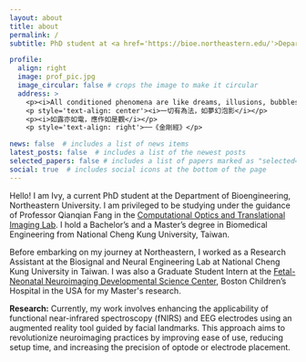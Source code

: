 ```yaml
---
layout: about
title: about
permalink: /
subtitle: PhD student at <a href='https://bioe.northeastern.edu/'>Department of Bioengineering, Northeastern University</a>

profile:
  align: right
  image: prof_pic.jpg
  image_circular: false # crops the image to make it circular
  address: >
    <p><i>All conditioned phenomena are like dreams, illusions, bubbles, shadows; Like dew and lightning. One should contemplate them in this way.</i> ── from Vajracchedika Prajnaparamita Sutra (Diamond Sutra)</p>
    <p style='text-align: center'><i>一切有為法，如夢幻泡影</i></p>
    <p><i>如露亦如電，應作如是觀</i></p>
    <p style='text-align: right'>──《金剛經》</p>

news: false  # includes a list of news items
latest_posts: false  # includes a list of the newest posts
selected_papers: false # includes a list of papers marked as "selected={true}"
social: true  # includes social icons at the bottom of the page
---
```


Hello! I am Ivy, a current PhD student at the Department of Bioengineering, Northeastern University. I am privileged to be studying under the guidance of Professor Qianqian Fang in the <a href= 'http://fanglab.org/wiki/'>Computational Optics and Translational Imaging Lab</a>. I hold a Bachelor’s and a Master’s degree in Biomedical Engineering from National Cheng Kung University, Taiwan.

Before embarking on my journey at Northeastern, I worked as a Research Assistant at the Biosignal and Neural Engineering Lab at National Cheng Kung University in Taiwan. I was also a Graduate Student Intern at the <a href='https://www.fnndsc.org/fnndsc-student-internship'>Fetal-Neonatal Neuroimaging Developmental Science Center</a>, Boston Children’s Hospital in the USA for my Master's research.

<b>Research:</b> Currently, my work involves enhancing the applicability of functional near-infrared spectroscopy (fNIRS) and EEG electrodes using an augmented reality tool guided by facial landmarks. This approach aims to revolutionize neuroimaging practices by improving ease of use, reducing setup time, and increasing the precision of optode or electrode placement.


<!-- Write your biography here. Tell the world about yourself. Link to your favorite [subreddit](http://reddit.com). You can put a picture in, too. The code is already in, just name your picture `prof_pic.jpg` and put it in the `img/` folder.

Put your address / P.O. box / other info right below your picture. You can also disable any of these elements by editing `profile` property of the YAML header of your `_pages/about.md`. Edit `_bibliography/papers.bib` and Jekyll will render your [publications page](/al-folio/publications/) automatically.

Link to your social media connections, too. This theme is set up to use [Font Awesome icons](http://fortawesome.github.io/Font-Awesome/) and [Academicons](https://jpswalsh.github.io/academicons/), like the ones below. Add your Facebook, Twitter, LinkedIn, Google Scholar, or just disable all of them. -->
